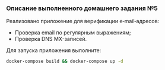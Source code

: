 ### Описание выполненного домашнего задания №5

Реализовано приложение для верификации e‑mail‑адресов:

- Проверка email по регулярным выражениям;
- Проверка DNS MX-записей.

Для запуска приложения выполните:
```bash
docker-compose build && docker-compose up -d
```
